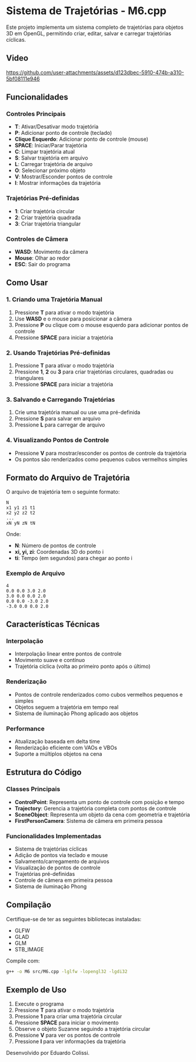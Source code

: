 # Sistema de Trajetórias - M6.cpp

Este projeto implementa um sistema completo de trajetórias para objetos 3D em OpenGL, permitindo criar, editar, salvar e carregar trajetórias cíclicas.
## Video


https://github.com/user-attachments/assets/d123dbec-5910-474b-a310-5bf08111e946






## Funcionalidades

### Controles Principais
- **T**: Ativar/Desativar modo trajetória
- **P**: Adicionar ponto de controle (teclado)
- **Clique Esquerdo**: Adicionar ponto de controle (mouse)
- **SPACE**: Iniciar/Parar trajetória
- **C**: Limpar trajetória atual
- **S**: Salvar trajetória em arquivo
- **L**: Carregar trajetória de arquivo
- **O**: Selecionar próximo objeto
- **V**: Mostrar/Esconder pontos de controle
- **I**: Mostrar informações da trajetória

### Trajetórias Pré-definidas
- **1**: Criar trajetória circular
- **2**: Criar trajetória quadrada
- **3**: Criar trajetória triangular

### Controles de Câmera
- **WASD**: Movimento da câmera
- **Mouse**: Olhar ao redor
- **ESC**: Sair do programa

## Como Usar

### 1. Criando uma Trajetória Manual
1. Pressione **T** para ativar o modo trajetória
2. Use **WASD** e o mouse para posicionar a câmera
3. Pressione **P** ou clique com o mouse esquerdo para adicionar pontos de controle
4. Pressione **SPACE** para iniciar a trajetória

### 2. Usando Trajetórias Pré-definidas
1. Pressione **T** para ativar o modo trajetória
2. Pressione **1**, **2** ou **3** para criar trajetórias circulares, quadradas ou triangulares
3. Pressione **SPACE** para iniciar a trajetória

### 3. Salvando e Carregando Trajetórias
1. Crie uma trajetória manual ou use uma pré-definida
2. Pressione **S** para salvar em arquivo
3. Pressione **L** para carregar de arquivo

### 4. Visualizando Pontos de Controle
- Pressione **V** para mostrar/esconder os pontos de controle da trajetória
- Os pontos são renderizados como pequenos cubos vermelhos simples

## Formato do Arquivo de Trajetória

O arquivo de trajetória tem o seguinte formato:
```
N
x1 y1 z1 t1
x2 y2 z2 t2
...
xN yN zN tN
```

Onde:
- **N**: Número de pontos de controle
- **xi, yi, zi**: Coordenadas 3D do ponto i
- **ti**: Tempo (em segundos) para chegar ao ponto i

### Exemplo de Arquivo
```
4
0.0 0.0 3.0 2.0
3.0 0.0 0.0 2.0
0.0 0.0 -3.0 2.0
-3.0 0.0 0.0 2.0
```

## Características Técnicas

### Interpolação
- Interpolação linear entre pontos de controle
- Movimento suave e contínuo
- Trajetória cíclica (volta ao primeiro ponto após o último)

### Renderização
- Pontos de controle renderizados como cubos vermelhos pequenos e simples
- Objetos seguem a trajetória em tempo real
- Sistema de iluminação Phong aplicado aos objetos

### Performance
- Atualização baseada em delta time
- Renderização eficiente com VAOs e VBOs
- Suporte a múltiplos objetos na cena

## Estrutura do Código

### Classes Principais
- **ControlPoint**: Representa um ponto de controle com posição e tempo
- **Trajectory**: Gerencia a trajetória completa com pontos de controle
- **SceneObject**: Representa um objeto da cena com geometria e trajetória
- **FirstPersonCamera**: Sistema de câmera em primeira pessoa

### Funcionalidades Implementadas
- Sistema de trajetórias cíclicas
- Adição de pontos via teclado e mouse
- Salvamento/carregamento de arquivos
- Visualização de pontos de controle
- Trajetórias pré-definidas
- Controle de câmera em primeira pessoa
- Sistema de iluminação Phong

## Compilação

Certifique-se de ter as seguintes bibliotecas instaladas:
- GLFW
- GLAD
- GLM
- STB_IMAGE

Compile com:
```bash
g++ -o M6 src/M6.cpp -lglfw -lopengl32 -lgdi32
```

## Exemplo de Uso

1. Execute o programa
2. Pressione **T** para ativar o modo trajetória
3. Pressione **1** para criar uma trajetória circular
4. Pressione **SPACE** para iniciar o movimento
5. Observe o objeto Suzanne seguindo a trajetória circular
6. Pressione **V** para ver os pontos de controle
7. Pressione **I** para ver informações da trajetória 


Desenvolvido por Eduardo Colissi.
